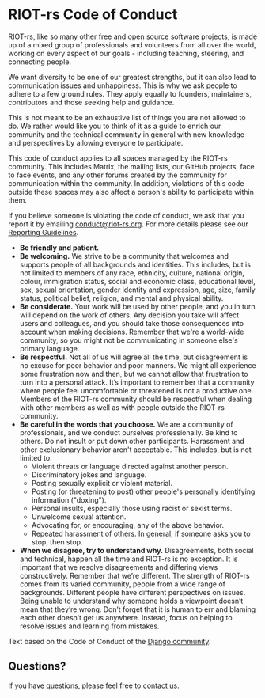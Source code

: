 RIOT-rs Code of Conduct
=======================

RIOT-rs, like so many other free and open source software projects, is made up of a
mixed group of professionals and volunteers from all over the world, working on
every aspect of our goals - including teaching, steering, and connecting people.

We want diversity to be one of our greatest strengths, but it can also lead to
communication issues and unhappiness. This is why we ask people to adhere to a
few ground rules. They apply equally to founders, maintainers, contributors and
those seeking help and guidance.

This is not meant to be an exhaustive list of things you are not allowed to do.
We rather would like you to think of it as a guide to enrich our community and
the technical community in general with new knowledge and perspectives by
allowing everyone to participate.

This code of conduct applies to all spaces managed by the RIOT-rs community. This
includes Matrix, the mailing lists, our GitHub projects, face to face events, and
any other forums created by the community for communication within the
community. In addition, violations of this code outside these spaces may also
affect a person's ability to participate within them.

If you believe someone is violating the code of conduct, we ask that you report
it by emailing <conduct@riot-rs.org>. For more details please see our [Reporting
Guidelines](https://future-proof-iot.github.io/RIOT-rs/dev/COC_reporting.html).

-   **Be friendly and patient.**
-   **Be welcoming.** We strive to be a community that welcomes and supports
    people of all backgrounds and identities. This includes, but is not limited
    to members of any race, ethnicity, culture, national origin, colour,
    immigration status, social and economic class, educational level, sex,
    sexual orientation, gender identity and expression, age, size, family
    status, political belief, religion, and mental and physical ability.
-   **Be considerate.** Your work will be used by other people, and you in turn
    will depend on the work of others. Any decision you take will affect users
    and colleagues, and you should take those consequences into account when
    making decisions. Remember that we're a world-wide community, so you might
    not be communicating in someone else's primary language.
-   **Be respectful.** Not all of us will agree all the time, but disagreement
    is no excuse for poor behavior and poor manners. We might all experience
    some frustration now and then, but we cannot allow that frustration to turn
    into a personal attack. It’s important to remember that a community where
    people feel uncomfortable or threatened is not a productive one. Members of
    the RIOT-rs community should be respectful when dealing with other members as
    well as with people outside the RIOT-rs community.
-   **Be careful in the words that you choose.** We are a community of
    professionals, and we conduct ourselves professionally. Be kind to others.
    Do not insult or put down other participants. Harassment and other
    exclusionary behavior aren't acceptable. This includes, but is not limited
    to:
    -   Violent threats or language directed against another person.
    -   Discriminatory jokes and language.
    -   Posting sexually explicit or violent material.
    -   Posting (or threatening to post) other people's personally identifying
        information ("doxing").
    -   Personal insults, especially those using racist or sexist terms.
    -   Unwelcome sexual attention.
    -   Advocating for, or encouraging, any of the above behavior.
    -   Repeated harassment of others. In general, if someone asks you to stop,
        then stop.
-   **When we disagree, try to understand why.** Disagreements, both social and
    technical, happen all the time and RIOT-rs is no exception. It is important
    that we resolve disagreements and differing views constructively. Remember
    that we’re different. The strength of RIOT-rs comes from its varied community,
    people from a wide range of backgrounds. Different people have different
    perspectives on issues. Being unable to understand why someone holds a
    viewpoint doesn’t mean that they’re wrong. Don’t forget that it is human to
    err and blaming each other doesn’t get us anywhere. Instead, focus on
    helping to resolve issues and learning from mistakes.

Text based on the Code of Conduct of the [Django
community](https://www.djangoproject.com/conduct/).

Questions?
----------

If you have questions, please feel free to [contact us](mailto:conduct@riot-rs.org).
